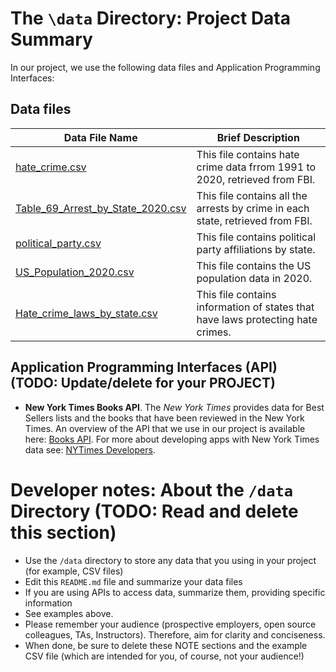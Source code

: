# The `\data` Directory: Project Data Summary

In our project, we use the following data files and Application Programming Interfaces:

## Data files

| Data File Name                                                           | Brief Description                                                               |
|--------------------------------------------------------------------------|---------------------------------------------------------------------------------|
| [hate_crime.csv](./hate_crime.csv)                                       | This file contains hate crime data frrom 1991 to 2020, retrieved from FBI.      |
| [Table_69_Arrest_by_State_2020.csv](./Table_69_Arrest_by_State_2020.csv) | This file contains all the arrests by crime in each state, retrieved from FBI.  |
| [political_party.csv](./political_party.csv)                             | This file contains political party affiliations by state.                       |
| [US_Population_2020.csv](./US_Population_2020.csv)                       | This file contains the US population data in 2020.                              |
| [Hate_crime_laws_by_state.csv](./Hate_crime_laws_by_state.csv)           | This file contains information of states that have laws protecting hate crimes. |

## Application Programming Interfaces (API) (TODO: Update/delete for your PROJECT)

-   **New York Times Books API**. The *New York Times* provides data for Best Sellers lists and the books that have been reviewed in the New York Times. An overview of the API that we use in our project is available here: [Books API](https://developer.nytimes.com/docs/books-product/1/overview). For more about developing apps with New York Times data see: [NYTimes Developers](https://developer.nytimes.com/).

# Developer notes: About the `/data` Directory (TODO: Read and delete this section)

-   Use the `/data` directory to store any data that you using in your project (for example, CSV files)
-   Edit this `README.md` file and summarize your data files
-   If you are using APIs to access data, summarize them, providing specific information
-   See examples above.
-   Please remember your audience (prospective employers, open source colleagues, TAs, Instructors). Therefore, aim for clarity and conciseness.
-   When done, be sure to delete these NOTE sections and the example CSV file (which are intended for you, of course, not your audience!)
